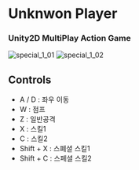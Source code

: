 # Unknwon Player
### Unity2D MultiPlay Action Game
![special_1_01](http://kyllox4804.dothome.co.kr/images/unknown_player/special_1_01.jpg)
![special_1_02](http://kyllox4804.dothome.co.kr/images/unknown_player/special_1_02.jpg)

## Controls
- A / D : 좌우 이동
- W : 점프
- Z : 일반공격
- X : 스킬1
- C : 스킬2
- Shift + X : 스폐셜 스킬1
- Shift + C : 스페셜 스킬2
